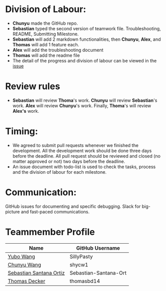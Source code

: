 # Division of Labour: 

- **Chunyu** made the GitHub repo. 
- **Sebastian** typed the second version of teamwork file. Troubleshooting, README, Submitting Milestone. 
- **Sebastian** will add 2 markdown functionalities, then **Chunyu**, **Alex**, and **Thomas** will add 1 feature each. 
- **Alex** will add the troubleshooting document
- **Thomas** will add the readme file
- The detail of the progress and division of labour can be viewed in the [issue](https://github.com/stat545ubc-2023/collaborative-group24/issues/15#issue-1903906386)
# Review rules
- **Sebastian** will review **Thoma**'s work. **Chunyu** will review **Sebastian**'s work. **Alex** will review **Chunyu**'s work. Finally, **Thoma**'s will review **Alex's** work.

# Timing: 
- We agreed to submit pull requests whenever we finished the development. All the development work should be done three days before the deadline. All pull request should be reviewed and closed (no matter approved or not) two days before the deadline. 
- An issue document with todo-list is used to check the tasks, process and the division of labour for each milestone.
# Communication: 
GitHub issues for documenting and specific debugging. Slack for big-picture and fast-paced communications.

# Teammember Profile
Name | GitHub Username
------------ | -------------
[Yubo Wang](https://www.linkedin.com/in/yubo-wang-82499628b/) | SillyPasty
[Chunyu Wang](https://www.linkedin.com/in/shycw1/) | shycw1
[Sebastian Santana Ortiz](https://www.linkedin.com/in/sebastian-santana-ortiz/) | Sebastian-Santana-Ort
[Thomas Decker](https://www.linkedin.com/in/thomas-deckers/) | thomasbd14
